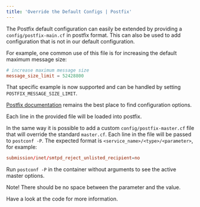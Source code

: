 ```yaml
---
title: 'Override the Default Configs | Postfix'
---
```


The Postfix default configuration can easily be extended by providing a `config/postfix-main.cf` in postfix format.
This can also be used to add configuration that is not in our default configuration.

For example, one common use of this file is for increasing the default maximum message size:

```cf
# increase maximum message size
message_size_limit = 52428800
```

That specific example is now supported and can be handled by setting `POSTFIX_MESSAGE_SIZE_LIMIT`.

[Postfix documentation](http://www.postfix.org/documentation.html) remains the best place to find configuration options.

Each line in the provided file will be loaded into postfix.

In the same way it is possible to add a custom `config/postfix-master.cf` file that will override the standard `master.cf`. Each line in the file will be passed to `postconf -P`. The expected format is `<service_name>/<type>/<parameter>`, for example:

```cf
submission/inet/smtpd_reject_unlisted_recipient=no
```

Run `postconf -P` in the container without arguments to see the active master options.

Note! There should be no space between the parameter and the value.

Have a look at the code for more information.
